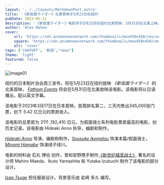 ```yaml
---
layout: '../../layouts/MarkdownPost.astro'
title: '《新仮面ライダー》北美首映于5月23日在纽约'
pubDate: 2023-05-11
description: '《新仮面ライダー》电影将于5月23日在纽约北美首映，5月31日在北美上映。该电影已在日本票房风靡，成为了假面骑士系列电影票房最高的电影。'
author: 'Alex Mateo'
cover:
    url: 'https://cdn.animenewsnetwork.com/thumbnails/max450x450/cms/news.6/194745/kamen.jpeg'
    square: 'https://cdn.animenewsnetwork.com/thumbnails/max450x450/cms/news.6/194745/kamen.jpeg'
    alt: 'cover'
tags: ['CHATGPT', '新闻',"news"]
theme: 'light'
featured: false
---
```


![image01](https://cdn.animenewsnetwork.com/thumbnails/max450x450/cms/news.6/194745/kamen.jpeg)

纽约的日本制片协会周三宣布，将在5月23日在纽约放映 <cite><cite class="e anime">《新仮面ライダー》</cite></cite> 的北美首映， <cite class="e company"><a href="/encyclopedia/company.php?id=16283">Fathom Events</a></cite> 将会在5月31日在北美放映该电影。该电影将以日语播出，配以英文字幕。

该电影于2023年3月17日在日本首映，首周排名第二，三天内售出345,000张门票，创下 5.42 亿日元的票房收入。

该电影的总票房为 2111 ,192,410 日元，为假面骑士系列电影票房最高的电影，创历史记录。该电影由 Hideaki Anno 执导，编剧和制作。

<cite class="e person"><a href="/encyclopedia/people.php?id=15">Hideaki Anno</a></cite> 导演，编剧和制作，<cite class="e person"><a href="/encyclopedia/people.php?id=6650">Sousuke Ikematsu</a></cite> 饰演本篇/假面骑士，<cite class="e person"><a href="/encyclopedia/people.php?id=140837">Minami Hamabe</a></cite> 饰演绿子绿川。

电影的材料由 石丸 博也 创作，曾和安野携手制作<a href="/encyclopedia/anime.php?id=49">《新世纪福音战士》</a> 著名的设计师 Mahiro Maeda、Ikuto Yamashita 和 Yutaka Izubuchi 制作了该电影的部分设计。

<cite class="e person"><a href="/encyclopedia/people.php?id=125208">Isao Tsuge</a></cite> 担任服装设计。背景音乐由 岩崎 多久 编写。